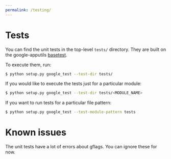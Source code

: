 ```yaml
---
permalink: /testing/
---
```

# Tests
You can find the unit tests in the top-level `tests/` directory. They are built on the google-apputils [basetest](https://github.com/google/google-apputils).

To execute them, run:

```sh
$ python setup.py google_test --test-dir tests/
```

If you would like to execute the tests just for a particular module:

```sh
$ python setup.py google_test --test-dir tests/<MODULE_NAME>
```

If you want to run tests for a particular file pattern:

```sh
$ python setup.py google_test --test-module-pattern tests
```

# Known issues
The unit tests have a lot of errors about gflags. You can ignore these for now.
